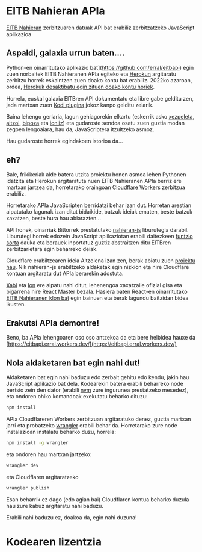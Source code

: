 # EITB Nahieran APIa

[EITB Nahieran](https://www.eitb.eus/eu/nahieran/) zerbitzuaren datuak API bat erabiliz zerbitzatzeko JavaScript aplikazioa

## Aspaldi, galaxia urrun baten....

Python-en oinarritutako aplikazio bat](https://github.com/erral/eitbapi) egin zuen norbaitek EITB Nahieranen APIa egiteko eta [Herokun](https://www.heroku.com/) argitaratu zerbitzu horrek eskaintzen zuen doako kontu bat erabiliz. 2022ko azaroan, ordea, [Herokuk desaktibatu egin zituen doako kontu horiek](https://blog.heroku.com/next-chapter).

Horrela, euskal galaxia EITBren API dokumentatu eta libre gabe gelditu zen, jada martxan zuen [Kodi plugina](https://github.com/erral/plugin.video.eitb) jokoz kanpo gelditu zelarik.

Baina lehengo gerlaria, lagun gehiagorekin elkartu (eskerrik asko [xezpeleta](https://github.com/xezpeleta), [aitzol](https://github.com/aitzol), [bipoza](https://github.com/bipoza) eta [ionliz](https://github.com/ionlizarazu)) eta gudaroste sendoa osatu zuen guztia modan zegoen lengoaiara, hau da, JavaScriptera itzultzeko asmoz.

Hau gudaroste horrek egindakoen istorioa da...


## eh?

Bale, frikikeriak alde batera utzita proiektu honen asmoa lehen Pythonen idatzita eta Herokun argitaratuta nuen EITB Nahieranen APIa berriz ere martxan jartzea da, horretarako oraingoan [Cloudflare Workers](https://workers.cloudflare.com/) zerbitzua erabiliz.

Horretarako APIa JavaScripten berridatzi behar izan dut. Horretan arestian aipatutako lagunak izan ditut bidaikide, batzuk ideiak ematen, beste batzuk xaxatzen, beste hura hau abiarazten...

API honek, oinarriak Bittorrek prestatutako [nahieran-js](https://github.com/bipoza/nahieran-js) liburutegia darabil. Liburutegi horrek edozein JavaScript aplikaziotan erabili daitezkeen [funtzio sorta](https://bipoza.github.io/nahieran-js/) dauka eta berauek inportatuz guztiz abstraitzen ditu EITBren zerbitzarietara egin beharreko deiak.

Cloudflare erabiltzearen ideia Aitzolena izan zen, berak abiatu zuen [proiektu hau](https://github.com/aitzol/eitbapijs). Nik nahieran-js erabiltzeko aldaketak egin nizkion eta nire Cloudflare kontuan argitaratu dut APIa berarekin adostuta.

[Xabi](https://github.com/xezpeleta) eta [Ion](https://github.com/ionlizarazu) ere aipatu nahi ditut, lehenengoa xaxatzaile ofizial gisa eta bigarrena nire React Master bezala. Hasiera baten React-en oinarritutako [EITB Nahieranen klon bat](https://github.com/erral/eitbapi-react) egin bainuen eta berak lagundu baitzidan bidea ikusten.

## Erakutsi APIa demontre!

Beno, ba APIa lehengoaren oso oso antzekoa da eta bere helbidea hauxe da [https://eitbapi.erral.workers.dev/](https://eitbapi.erral.workers.dev/)

## Nola aldaketaren bat egin nahi dut!

Aldaketaren bat egin nahi baduzu edo zerbait gehitu edo kendu, jakin hau JavaScript aplikazio bat dela. Kodearekin batera erabili beharreko node bertsio zein den dator (erabili [nvm](https://github.com/nvm-sh/nvm) zure ingurunea prestatzeko mesedez), eta ondoren ohiko komandoak exekutatu beharko dituzu:

```bash
npm install
```

APIa Cloudflareren Workers zerbitzuan argitaratuko denez, guztia martxan jarri eta probatzeko [wrangler](https://github.com/cloudflare/wrangler) erabili behar da. Horretarako zure node instalazioan instalatu beharko duzu, horrela:

```bash
npm install -g wrangler
```

eta ondoren hau martxan jartzeko:

```bash
wrangler dev
```

eta Cloudflaren argitaratzeko

```bash
wrangler publish
```

Esan beharrik ez dago (edo agian bai) Cloudflaren kontua beharko duzula hau zure kabuz argitaratu nahi baduzu.

Erabili nahi baduzu ez, doakoa da, egin nahi duzuna!

# Kodearen lizentzia

